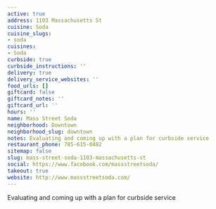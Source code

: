 ```yaml
---
active: true
address: 1103 Massachusetts St
cuisine: Soda
cuisine_slugs:
- soda
cuisines:
- Soda
curbside: true
curbside_instructions: ''
delivery: true
delivery_service_websites: ''
food_urls: []
giftcard: false
giftcard_notes: ''
giftcard_url: ''
hours: ''
name: Mass Street Soda
neighborhood: Downtown
neighborhood_slug: downtown
notes: Evaluating and coming up with a plan for curbside service
restaurant_phone: 785-615-0482
sitemap: false
slug: mass-street-soda-1103-massachusetts-st
social: https://www.facebook.com/massstreetsoda/
takeout: true
website: http://www.massstreetsoda.com/
---
```


Evaluating and coming up with a plan for curbside service